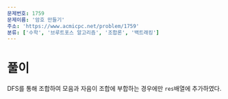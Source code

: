 ```yaml
---
문제번호: 1759
문제이름: '암호 만들기'
주소: 'https://www.acmicpc.net/problem/1759'
분류: ['수학', '브루트포스 알고리즘', '조합론', '백트래킹']
---
```


# 풀이

DFS를 통해 조합하여 모음과 자음이 조합에 부합하는 경우에만 `res`배열에 추가하였다.